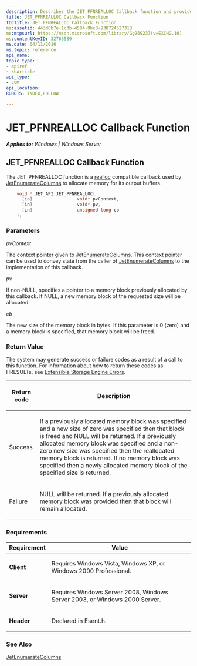 ```yaml
---
description: Describes the JET_PFNREALLOC Callback function and provides the function's parameters, return value, and requirements.
title: JET_PFNREALLOC Callback Function
TOCTitle: JET_PFNREALLOC Callback Function
ms:assetid: 443d0b7e-1c3b-4584-9bc3-938724527313
ms:mtpsurl: https://msdn.microsoft.com/library/Gg269237(v=EXCHG.10)
ms:contentKeyID: 32765539
ms.date: 04/11/2016
ms.topic: reference
api_name: 
topic_type: 
- apiref
- kbArticle
api_type: 
- COM
api_location: 
ROBOTS: INDEX,FOLLOW

---
```


# JET_PFNREALLOC Callback Function


_**Applies to:** Windows | Windows Server_

## JET_PFNREALLOC Callback Function

The JET_PFNREALLOC function is a [realloc](/cpp/c-runtime-library/reference/realloc?view=vs-2019) compatible callback used by [JetEnumerateColumns](./jetenumeratecolumns-function.md) to allocate memory for its output buffers.

```cpp
    void * JET_API JET_PFNREALLOC(
      [in]                 void* pvContext,
      [in]                 void* pv,
      [in]                 unsigned long cb
    );
```

### Parameters

*pvContext*

The context pointer given to [JetEnumerateColumns](./jetenumeratecolumns-function.md). This context pointer can be used to convey state from the caller of [JetEnumerateColumns](./jetenumeratecolumns-function.md) to the implementation of this callback.

*pv*

If non-NULL, specifies a pointer to a memory block previously allocated by this callback. If NULL, a new memory block of the requested size will be allocated.

*cb*

The new size of the memory block in bytes. If this parameter is 0 (zero) and a memory block is specified, that memory block will be freed.

### Return Value

The system may generate success or failure codes as a result of a call to this function. For information about how to return these codes as HRESULTs, see [Extensible Storage Engine Errors](./extensible-storage-engine-errors.md).


| <p>Return code</p> | <p>Description</p> | 
|--------------------|--------------------|
| <p>Success</p> | <p>If a previously allocated memory block was specified and a new size of zero was specified then that block is freed and NULL will be returned. If a previously allocated memory block was specified and a non-zero new size was specified then the reallocated memory block is returned. If no memory block was specified then a newly allocated memory block of the specified size is returned.</p> | 
| <p>Failure</p> | <p>NULL will be returned. If a previously allocated memory block was provided then that block will remain allocated.</p> | 



### Requirements


| Requirement | Value |
|------------|----------|
| <p><strong>Client</strong></p> | <p>Requires Windows Vista, Windows XP, or Windows 2000 Professional.</p> | 
| <p><strong>Server</strong></p> | <p>Requires Windows Server 2008, Windows Server 2003, or Windows 2000 Server.</p> | 
| <p><strong>Header</strong></p> | <p>Declared in Esent.h.</p> | 



### See Also

[JetEnumerateColumns](./jetenumeratecolumns-function.md)
